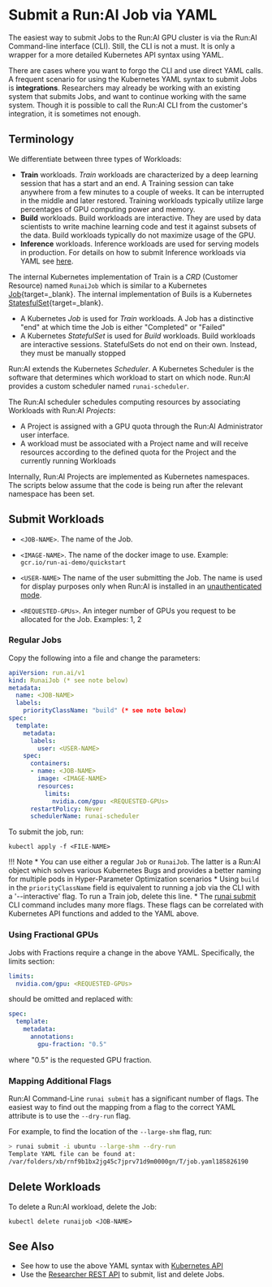 # Submit a Run:AI Job via YAML

The easiest way to submit Jobs to the Run:AI GPU cluster is via the Run:AI Command-line interface (CLI). Still, the CLI is not a must. It is only a wrapper for a more detailed Kubernetes API syntax using YAML. 

There are cases where you want to forgo the CLI and use direct YAML calls. A frequent scenario for using the Kubernetes YAML syntax to submit Jobs is __integrations__. Researchers may already be working with an existing system that submits Jobs, and want to continue working with the same system. Though it is possible to call the Run:AI CLI from the customer's integration, it is sometimes not enough.

## Terminology

We differentiate between three types of Workloads:

*   __Train__ workloads. _Train_ workloads are characterized by a deep learning session that has a start and an end. A Training session can take anywhere from a few minutes to a couple of weeks. It can be interrupted in the middle and later restored. Training workloads typically utilize large percentages of GPU computing power and memory.
*   __Build__ workloads. Build workloads are interactive. They are used by data scientists to write machine learning code and test it against subsets of the data. Build workloads typically do not maximize usage of the GPU. 
* __Inference__ workloads. Inference workloads are used for serving models in production. For details on how to submit Inference workloads via YAML see [here](../../developer/inference/submit-via-yaml.md).

The internal Kubernetes implementation of Train is a _CRD_ (Customer Resource) named `RunaiJob` which is similar to a Kubernetes [Job](https://kubernetes.io/docs/concepts/workloads/controllers/Job/){target=_blank}. The internal implementation of Buils is a  Kubernetes [StatesfulSet](https://kubernetes.io/docs/concepts/workloads/controllers/statefulset/){target=_blank}.

* A Kubernetes _Job_ is used for _Train_ workloads. A Job has a distinctive "end" at which time the Job is either "Completed" or "Failed"
* A Kubernetes _StatefulSet_ is used for  _Build_ workloads. Build workloads are interactive sessions. StatefulSets do not end on their own. Instead, they must be manually stopped

Run:AI extends the Kubernetes _Scheduler_. A Kubernetes Scheduler is the software that determines which workload to start on which node. Run:AI provides a custom scheduler named `runai-scheduler`.

The Run:AI scheduler schedules computing resources by associating Workloads with  Run:AI _Projects_:

* A Project is assigned with a GPU quota through the Run:AI Administrator user interface. 
* A workload must be associated with a Project name and will receive resources according to the defined quota for the Project and the currently running Workloads

Internally, Run:AI Projects are implemented as Kubernetes namespaces. The scripts below assume that the code is being run after the relevant namespace has been set. 

## Submit Workloads 

* ``<JOB-NAME>``. The name of the Job. 

* ``<IMAGE-NAME>``. The name of the docker image to use. Example: ``gcr.io/run-ai-demo/quickstart``

* ``<USER-NAME>`` The name of the user submitting the Job. The name is used for display purposes only when Run:AI is installed in an [unauthenticated mode](../../Administrator/Cluster-Setup/researcher-authentication.md).

* ``<REQUESTED-GPUs>``. An integer number of GPUs you request to be allocated for the Job. Examples: 1, 2


### Regular Jobs

Copy the following into a file and change the parameters:

```yaml
apiVersion: run.ai/v1
kind: RunaiJob (* see note below)
metadata:
  name: <JOB-NAME>
  labels:
    priorityClassName: "build" (* see note below)
spec:
  template:
    metadata:
      labels:
        user: <USER-NAME>
    spec:
      containers:
      - name: <JOB-NAME>
        image: <IMAGE-NAME>
        resources:
          limits:
            nvidia.com/gpu: <REQUESTED-GPUs>
      restartPolicy: Never
      schedulerName: runai-scheduler
```


To submit the job, run:

```
kubectl apply -f <FILE-NAME>
```

!!! Note
    * You can use either a regular `Job` or `RunaiJob`. The latter is a Run:AI object which solves various Kubernetes Bugs and provides a better naming for multiple pods in Hyper-Parameter Optimization scenarios
    * Using `build` in the `priorityClassName` field is equivalent to running a job via the CLI with a '--interactive' flag. To run a Train job, delete this line.
    * The [runai submit](../../Researcher/cli-reference/runai-submit.md) CLI command includes many more flags. These flags can be correlated with Kubernetes API functions and added to the YAML above. 



### Using Fractional GPUs

Jobs with Fractions require a change in the above YAML. Specifically, the limits section:


``` yaml
limits:
  nvidia.com/gpu: <REQUESTED-GPUs>
```

should be omitted and replaced with:

``` yaml
spec:
  template:
    metadata:
      annotations:
        gpu-fraction: "0.5"
``` 

where "0.5" is the requested GPU fraction.

### Mapping Additional Flags

Run:AI Command-Line `runai submit` has a significant number of flags. The easiest way to find out the mapping from a flag to the correct YAML attribute is to use the `--dry-run` flag.

For example, to find the location of the `--large-shm` flag, run:

``` bash 
> runai submit -i ubuntu --large-shm --dry-run
Template YAML file can be found at:
/var/folders/xb/rnf9b1bx2jg45c7jprv71d9m0000gn/T/job.yaml185826190
```

## Delete Workloads

To delete a Run:AI workload, delete the Job:

```
kubectl delete runaijob <JOB-NAME>
```



## See Also

* See how to use the above YAML syntax with [Kubernetes API](launch-job-via-kubernetes-api.md)
* Use the [Researcher REST API](../../developer/researcher-rest-api/overview.md) to submit, list and delete Jobs.
